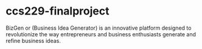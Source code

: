 # ccs229-finalproject
BizGen or (Business Idea Generator) is an innovative platform designed to revolutionize the way entrepreneurs and business enthusiasts generate and refine business ideas.
